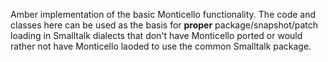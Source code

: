 Amber implementation of the basic Monticello functionality. The code and classes here can be used as the basis for
**proper** package/snapshot/patch loading in Smalltalk dialects that don't have Monticello ported or would
rather not have Monticello laoded to use the common Smalltalk package.



